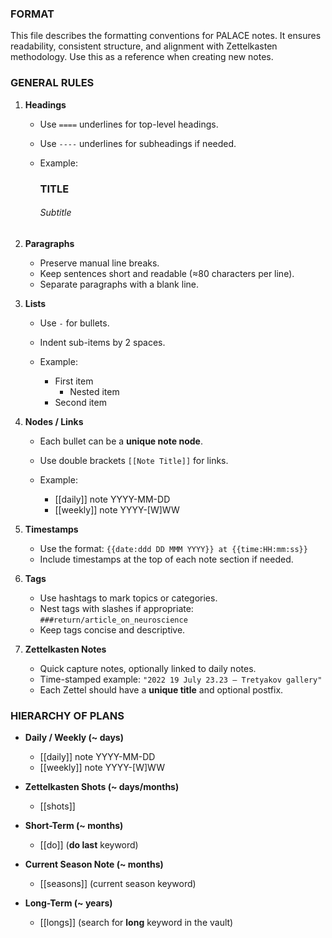 ### FORMAT

This file describes the formatting conventions for PALACE notes. It
ensures readability, consistent structure, and alignment with
Zettelkasten methodology. Use this as a reference when creating new
notes.

### GENERAL RULES

1. **Headings**

   - Use `====` underlines for top-level headings.
   - Use `----` underlines for subheadings if needed.
   - Example:

     ### TITLE

     ###### Subtitle

2. **Paragraphs**

   - Preserve manual line breaks.
   - Keep sentences short and readable (≈80 characters per line).
   - Separate paragraphs with a blank line.

3. **Lists**

   - Use `-` for bullets.
   - Indent sub-items by 2 spaces.
   - Example:

     - First item
       - Nested item
     - Second item

4. **Nodes / Links**

   - Each bullet can be a **unique note node**.
   - Use double brackets `[[Note Title]]` for links.
   - Example:

     - [[daily]] note YYYY-MM-DD
     - [[weekly]] note YYYY-[W]WW

5. **Timestamps**

   - Use the format: `{{date:ddd DD MMM YYYY}} at {{time:HH:mm:ss}}`
   - Include timestamps at the top of each note section if needed.

6. **Tags**

   - Use hashtags to mark topics or categories.
   - Nest tags with slashes if appropriate:
     `###return/article_on_neuroscience`
   - Keep tags concise and descriptive.

7. **Zettelkasten Notes**
   - Quick capture notes, optionally linked to daily notes.
   - Time-stamped example:
     `"2022 19 July 23.23 – Tretyakov gallery"`
   - Each Zettel should have a **unique title** and optional
     postfix.

### HIERARCHY OF PLANS

- **Daily / Weekly (~ days)**

  - [[daily]] note YYYY-MM-DD
  - [[weekly]] note YYYY-[W]WW

- **Zettelkasten Shots (~ days/months)**

  - [[shots]]

- **Short-Term (~ months)**

  - [[do]] (**do last** keyword)

- **Current Season Note (~ months)**

  - [[seasons]] (current season keyword)

- **Long-Term (~ years)**
  - [[longs]] (search for **long** keyword in the vault)
